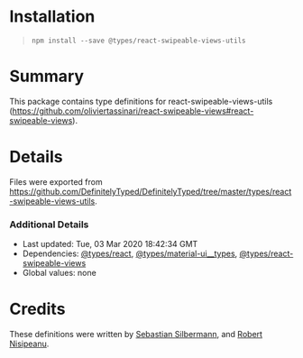 # Installation
> `npm install --save @types/react-swipeable-views-utils`

# Summary
This package contains type definitions for react-swipeable-views-utils (https://github.com/oliviertassinari/react-swipeable-views#react-swipeable-views).

# Details
Files were exported from https://github.com/DefinitelyTyped/DefinitelyTyped/tree/master/types/react-swipeable-views-utils.

### Additional Details
 * Last updated: Tue, 03 Mar 2020 18:42:34 GMT
 * Dependencies: [@types/react](https://npmjs.com/package/@types/react), [@types/material-ui__types](https://npmjs.com/package/@types/material-ui__types), [@types/react-swipeable-views](https://npmjs.com/package/@types/react-swipeable-views)
 * Global values: none

# Credits
These definitions were written by [Sebastian Silbermann](https://github.com/eps1lon), and [Robert Nisipeanu](https://github.com/robertnisipeanu).
